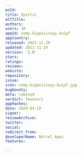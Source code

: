 ```yaml
---
wsId: 
title: Upistic
altTitle: 
authors: 
users: 10
appId: comp.kippoiiiuyy.kuipf
appCountry: 
released: 2021-11-29
updated: 2021-11-29
version: '1.0'
stars: 
ratings: 
reviews: 
website: 
repository: 
issue: 
icon: comp.kippoiiiuyy.kuipf.jpg
bugbounty: 
meta: removed
verdict: fewusers
appHashes: 
date: 2024-04-19
signer: 
reviewArchive: 
twitter: 
social: 
redirect_from: 
developerName: Botrel Apps
features: 

---
```


